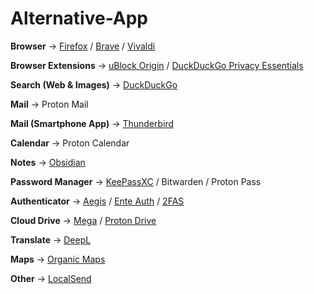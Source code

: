 # Alternative-App

**Browser** -> [Firefox](https://www.mozilla.org/en-US/firefox/new/) / [Brave](https://brave.com) / [Vivaldi](https://vivaldi.com)

**Browser Extensions** -> [uBlock Origin](https://github.com/gorhill/uBlock) / [DuckDuckGo Privacy Essentials](https://github.com/duckduckgo/duckduckgo-privacy-extension)

**Search (Web & Images)** -> [DuckDuckGo](https://duckduckgo.com)

**Mail** -> Proton Mail

**Mail (Smartphone App)** -> [Thunderbird](https://github.com/thunderbird/thunderbird-android)

**Calendar** -> Proton Calendar

**Notes** -> [Obsidian](https://obsidian.md) 

**Password Manager** -> [KeePassXC](https://github.com/keepassxreboot/keepassxc) / Bitwarden / Proton Pass 

**Authenticator** -> [Aegis](https://github.com/beemdevelopment/Aegis) / [Ente Auth](https://github.com/ente-io/ente) / [2FAS](https://2fas.com)

**Cloud Drive** -> [Mega](https://mega.io) / [Proton Drive](https://proton.me/drive)

**Translate** -> [DeepL](https://deepl.com)

**Maps** -> [Organic Maps](https://github.com/organicmaps/organicmaps)

**Other** -> [LocalSend](https://github.com/localsend/localsend)
